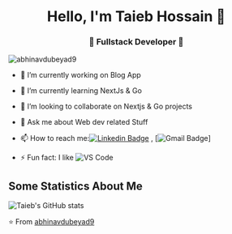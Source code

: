 
<h1 align="center"> Hello, I'm Taieb Hossain 👋 </h1>
<h3 align="center">🚀 Fullstack Developer 🚀</h3>

<p align="left"> <img src="https://komarev.com/ghpvc/?username=abhinavdubeyad9" alt="abhinavdubeyad9" /> </p>

- 🔭 I’m currently working on Blog App
- 🌱 I’m currently learning NextJs & Go
- 👯 I’m looking to collaborate on Nextjs & Go projects
- 💬 Ask me about Web dev related Stuff
- 📫 How to reach me:[![Linkedin Badge](https://img.shields.io/badge/-LinkedIn-blue?style=flat-square&logo=Linkedin&logoColor=white&link=)]((https://www.linkedin.com/in/taieb-hossain/)) 
, [![Gmail Badge](https://img.shields.io/badge/-Gmail-c14438?style=flat-square&logo=Gmail&logoColor=white&link=mailto:hossain.th00@gmail.com)]

- ⚡ Fun fact: I like ![VS Code](http://img.shields.io/badge/-VS%20Code-007ACC?style=flat-square&logo=visual-studio-code&logoColor=ffffff)

## Some Statistics About Me
![Taieb's GitHub stats](https://github-readme-stats.vercel.app/api?username=taiebhossain&show_icons=true&theme=transparent)

⭐️ From [abhinavdubeyad9](https://github.com/abhinavdubeyad9)

